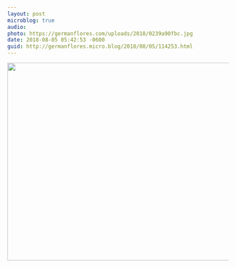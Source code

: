 ```yaml
---
layout: post
microblog: true
audio: 
photo: https://germanflores.com/uploads/2018/0239a90fbc.jpg
date: 2018-08-05 05:42:53 -0600
guid: http://germanflores.micro.blog/2018/08/05/114253.html
---
```


<img src="https://germanflores.com/uploads/2018/0239a90fbc.jpg" width="600" height="450" />
